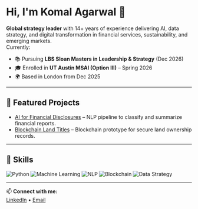 # Hi, I'm Komal Agarwal 👋

**Global strategy leader** with 14+ years of experience delivering AI, data strategy, and digital transformation in financial services, sustainability, and emerging markets.  
Currently:  
- 📚 Pursuing **LBS Sloan Masters in Leadership & Strategy** (Dec 2026)  
- 🎓 Enrolled in **UT Austin MSAI (Option III)** – Spring 2026  
- 🌍 Based in London from Dec 2025  

---

## 🔹 Featured Projects
- [AI for Financial Disclosures](https://github.com/komalagarwal/ai-financial-disclosures) – NLP pipeline to classify and summarize financial reports.  
- [Blockchain Land Titles](https://github.com/komalagarwal/blockchain-land-titles) – Blockchain prototype for secure land ownership records.  

---

## 🔹 Skills
![Python](https://img.shields.io/badge/-Python-blue?logo=python&logoColor=white)
![Machine Learning](https://img.shields.io/badge/-Machine%20Learning-orange)
![NLP](https://img.shields.io/badge/-Natural%20Language%20Processing-green)
![Blockchain](https://img.shields.io/badge/-Blockchain-lightgrey)
![Data Strategy](https://img.shields.io/badge/-Data%20Strategy-purple)

---

📫 **Connect with me:**  
[LinkedIn](https://www.linkedin.com/in/komalmagarwal) • [Email](mailto:komal.m.agarwal@gmail.com)
